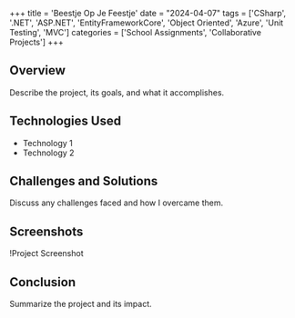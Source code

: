 +++
title = 'Beestje Op Je Feestje'
date = "2024-04-07"
tags = ['CSharp', '.NET', 'ASP.NET', 'EntityFrameworkCore', 'Object Oriented', 'Azure', 'Unit Testing', 'MVC']
categories = ['School Assignments', 'Collaborative Projects']
+++

## Overview
Describe the project, its goals, and what it accomplishes.



## Technologies Used
- Technology 1
- Technology 2

## Challenges and Solutions
Discuss any challenges faced and how I overcame them.

## Screenshots
!Project Screenshot

## Conclusion
Summarize the project and its impact.

